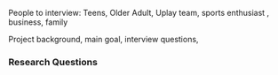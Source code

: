 People to interview:
Teens, Older Adult, Uplay team, sports enthusiast , business, family

Project background, main goal, interview questions, 

### Research Questions
